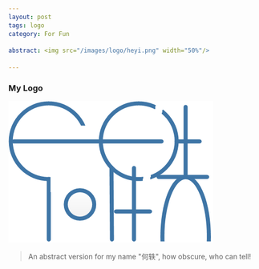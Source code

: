 ```yaml
---
layout: post
tags: logo
category: For Fun

abstract: <img src="/images/logo/heyi.png" width="50%"/>

---
```


### My Logo
![](/images/logo/heyi.png)

> An abstract version for my name "何轶", how obscure, who can tell!